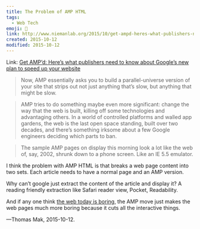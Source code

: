 ```yaml
---
title: The Problem of AMP HTML
tags:
  - Web Tech
emoji: 🤔
link: http://www.niemanlab.org/2015/10/get-ampd-heres-what-publishers-need-to-know-about-googles-new-plan-to-speed-up-your-website/
created: 2015-10-12
modified: 2015-10-12
---
```



Link: [Get AMP’d: Here’s what publishers need to know about Google’s new plan to speed up your website](http://www.niemanlab.org/2015/10/get-ampd-heres-what-publishers-need-to-know-about-googles-new-plan-to-speed-up-your-website/)

> Now, AMP essentially asks you to build a parallel-universe version of your site that strips out not just anything that’s slow, but anything that might be slow.

> AMP tries to do something maybe even more significant: change the way that the web is built, killing off some technologies and advantaging others. In a world of controlled platforms and walled app gardens, the web is the last open space standing, built over two decades, and there’s something irksome about a few Google engineers deciding which parts to ban.

> The sample AMP pages on display this morning look a lot like the web of, say, 2002, shrunk down to a phone screen. Like an IE 5.5 emulator.

I think the problem with AMP HTML is that breaks a web page content into two sets. Each article needs to have a normal page and an AMP version.

Why can’t google just extract the content of the article and display it? A reading friendly extraction like Safari reader view, Pocket, Readability.

And if any one think [the web today is boring](http://thenextweb.com/opinion/2015/09/23/zzzzzz/), the AMP move just makes the web pages much more boring because it cuts all the interactive things.

—Thomas Mak, 2015-10-12.